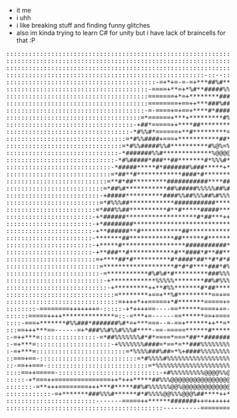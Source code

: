 - it me  
- i uhh  
- i like breaking stuff and finding funny glitches  
- also im kinda trying to learn C# for unity but i have lack of braincells for that :P

<!---
1AntyBoi/1AntyBoi is a ✨ special ✨ repository because its `README.md` (this file) appears on your GitHub profile.
You can click the Preview link to take a look at your changes.
--->

<pre>
::::::::::::::::::::::::::::::::::::::::::::::::::::::::::::::::::::::::::::::::::::::::::::::::::::
::::::::::::::::::::::::::::::::::::::::::::::::::::::::::::::::::::::::::::::::::::::::::::::::::::
::::::::::::::::::::::::::::::::::::::::::::::::::::::::::::::::::::::::::::::::::::::::::::::::::::
:::::::::::::::::::::::::::::::::::::::::::::::::::::-::--:::::::::::::::::-::::::::::::::::::::::::
::::::::::::::::::::::::::::::::::::::::-=+*+=-=-=+***##%#***+*-==:::::::==*+=::::::::::::::::::::::
::::::::::::::::::::::::::::::::::::::-====+**=+*%#**#####%%###%%#*****+*===++-:::::::::::::::::::::
::::::::::::::::::::::::::::::::::::::=======+*=+********##########***+=*=====+:::::::::::::::::::::
::::::::::::::::::::::::::::::::::::::========+==++***###%###*#####***+++=======::::::::::::::::::::
:::::::::::::::::::::::::::::::::::::-=-====+=+==+****#*####%%%######*****+======:::::::::::::::::::
::::::::::::::::::::::::::::::::::::=*======+***+*********#%%%%%%%%%#******+===+=-::::::::::::::::::
::::::::::::::::::::::::::::::::::-+##*=====++****##*********+**#%%%%#******+==+##=:::::::::::::::::
:::::::::::::::::::::::::::::::::-*#%%#*======+**#*********=+++*+*####***++**++*##+=::::::::::::::::
::::::::::::::::::::::::::::::::=*#%%####+===+***********##**+***+*********@#*%*#***=-::::::::::::::
:::::::::::::::::::::::::::::::=*#%%#####%%#**********#%@%=%#***+*+*+******#@%##***##*-:::::::::::::
::::::::::::::::::::::::::::::-*#######%%#*************%@@@@%#*****+++++****%%**###**+-:::::::::::::
:::::::::::::::::::::::::::::-*#%#####*###**##*******#*%%%#*+++*+*++++==++*******%#*#*+-::::::::::::
::::::::::::::::::::::::::::-*#####*****#*#######%###*****+**+++++++++====++*****%####*=-:::::::::::
::::::::::::::::::::::::::::=*##**#************####*#*************++++=+++*++=*#*####%#+-:::::::::::
:::::::::::::::::::::::::::=**#*##*********###########****###**++======+++++===*##%%***#+-::::::::::
::::::::::::::::::::::::::=*##%#***********##%#####%%%%%##%##**+++=============+*#%#####*+=:::::::::
:::::::::::::::::::::::::-+#####**********####%%##%%%##%#%%%%**+================##%%%%###*=:::::::::
:::::::::::::::::::::::::=*#%%%##************###########******++*+====++========*%%%%%%%**+-::::::::
::::::::::::::::::::::::=*###%%##**********#**#*****#####*****+========**++=+===+**####*##*-::::::::
:::::::::::::::::::::::-+*######*******************#*##***+++**+++======*+**+==+%##*#******=::::::::
:::::::::::::::::::::::-+*########**************************+=++++=====+++==+==****###*****=::::::::
:::::::::::::::::::::::-+**######**#***********##************++==============+**###********+::::::::
:::::::::::::::::::::::-*******##************##******#*******+=++========+*+**#**#*##*****#+::::::::
:::::::::::::::::::::::-+*****#*****************###########****+++==+=+*####*#*#**#*#*******::::::::
:::::::::::::::::::::::-+**###**#************#**####*#**##**##**#***##########%##**#********-:::::::
::::::::::::::::::::::::=+****##*#**********#*####*##**#*#*#####%#%#%%#######%%%%****+******=:::::::
:::::::::::::::::::::::::=*******************#*#*#****###*#%%%*%@%%%%%##%#%#%#%##*#*********=:::::::
:::::::::::::::::::::::::-=***********#%#%#*#*********###%%%@@%@@%%%%%############*******#**=:::::::
::::::::::::::::::::::::::-+************%%%%%********##%#%%%@%%%%%%%%%############********#*=:::::::
:::::::::::::::::::::::::::-+*********++**#%%*******#*##******#%%%%%%%%###########********#*-:::::::
:::::::::::::::::::::::::::::=********+==+**%#*********==+===+*###%%%%############*******##*-:::::::
::::::::::::::::::::::::::::::=++++*++=====+*#*******=====+===+***##%%######%%####*******##*-:::::::
::::::::-========+++++++=-:::::-+*++++==----==******====++=-=+=****#######%%%%###*******###*::::::::
::::::=====++++**************=::-=***+=------==******==+=====+*******####%%%%%###**#**#*#*#*::::::::
::::-===+*******#%%###*#######%#*=+***===--=-==+******++**=********####%%%%#####****#######+::::::::
:::==+++***==------=+*###%%#%%#%%%#****-==-=====******#********###%%#%%%%###%#*##*########*=::::::::
:-=++***=:::::::::::::::-=*##%%%%%%%#*#*====*===*##**########%%%%%%%%%%#%########*#*#####**:::::::::
:-=+***=::::::::::::::::::::-+%%%%%%%####=*==*=**###%%%%%%%%%%%%%%%%%%%%%#%%%###*########*=:::::::::
:-=+***=::::::::::::::::::::::::=*%%%%###%##=*%+####%%%%%%%%%%%%%%%%%%%%%%%#####*##%%####*-:::::::::
::===+==-::::::::::::::::::::::::::=*#%%%%#%%%%%%%%%%%%%%%%%%%%%%%%%%%%%%%%########%%%##*=::::::::::
::-==++===-:::::::::::::::::::::::::::=*%%%%%%%%%%%%%%%%%%%%%%@%%%@@@%%%%%%#####%%%#%%##+:::::::::::
::::==++=====-:::::::::::::::::::::::::::-+#%%%%%%%%%@@@@%%@@@@@@@@@@%%######%%%%%%%#***-:::::::::::
:::::-+*===++===============++*+++*****##%%%@@@@@@@@@@@@@@@@@@@@@@@@%####**##%%%%%*+===-::::::::::::
:::::::-=**+++========+++***#*****##%#%%%%%%@@%@@@@@@@@@@@@@@@@%%%#####*********+==-----::::::::::::
::::::::::::-=+*******###%%%#******#*#%%%%@@%%%@@@%##****++*++******++*****%***++=======-:::::::::::
::::::::::::::::::::::::-------=====++******#######++=+++++++*+++**==*##%%%#***++===----::::::::::::
::::::::::::::::::::::::::::::::::::::::::----------===========--=--=--------------:::::::::::::::::
</pre>

